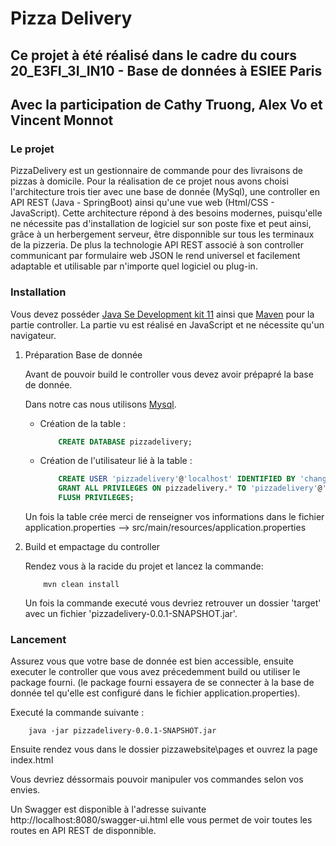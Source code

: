 # Pizza Delivery

## Ce projet à été réalisé dans le cadre du cours 20_E3FI_3I_IN10 - Base de données à ESIEE Paris

## Avec la participation de Cathy Truong, Alex Vo et Vincent Monnot

### Le projet

PizzaDelivery est un gestionnaire de commande pour des livraisons de pizzas à domicile. 
Pour la réalisation de ce projet nous avons choisi l'architecture trois tier avec une base de donnée (MySql), une controller en API REST (Java - SpringBoot) ainsi qu'une vue web (Html/CSS - JavaScript).
Cette architecture répond à des besoins modernes, puisqu'elle ne nécessite pas d'installation de logiciel sur son poste fixe et peut ainsi, grâce à un herbergement serveur, être disponnible sur tous les terminaux de la pizzeria.
De plus la technologie API REST associé à son controller communicant par formulaire web JSON le rend universel et facilement adaptable et utilisable par n'importe quel logiciel ou plug-in.

### Installation

Vous devez posséder [Java Se Development kit 11](https://www.oracle.com/fr/java/technologies/javase-jdk11-downloads.html) ainsi que [Maven](https://maven.apache.org/download.cgi) pour la partie controller.
La partie vu est réalisé en JavaScript et ne nécessite qu'un navigateur.

1. Préparation Base de donnée

    Avant de pouvoir build le controller vous devez avoir prépapré la base de donnée.

    Dans notre cas nous utilisons [Mysql](https://www.mysql.com/fr/downloads/).

    * Création de la table :
        ```sql
            CREATE DATABASE pizzadelivery;
        ```
    * Création de l'utilisateur lié à la table :
        ```sql
            CREATE USER 'pizzadelivery'@'localhost' IDENTIFIED BY 'changeme';
            GRANT ALL PRIVILEGES ON pizzadelivery.* TO 'pizzadelivery'@'localhost';
            FLUSH PRIVILEGES;
        ```

    Un fois la table crée merci de renseigner vos informations dans le fichier application.properties --> src/main/resources/application.properties

2.  Build et empactage du controller 

    Rendez vous à la racide du projet et lancez la commande:
    ```
        mvn clean install
    ```

    Un fois la commande executé vous devriez retrouver un dossier 'target' avec un fichier 'pizzadelivery-0.0.1-SNAPSHOT.jar'.

### Lancement

Assurez vous que votre base de donnée est bien accessible, ensuite executer le controller que vous avez précedemment build ou utiliser le package fourni.
(le package fourni essayera de se connecter à la base de donnée tel qu'elle est configuré dans le fichier application.properties).

Executé la commande suivante : 
```
    java -jar pizzadelivery-0.0.1-SNAPSHOT.jar
```

Ensuite rendez vous dans le dossier pizzawebsite\pages et ouvrez la page index.html

Vous devriez déssormais pouvoir manipuler vos commandes selon vos envies.

Un Swagger est disponible à l'adresse suivante http://localhost:8080/swagger-ui.html elle vous permet de voir toutes les routes en API REST de disponnible.